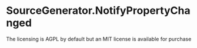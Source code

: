 # SourceGenerator.NotifyPropertyChanged

The licensing is AGPL by default but an MIT license is available for purchase
